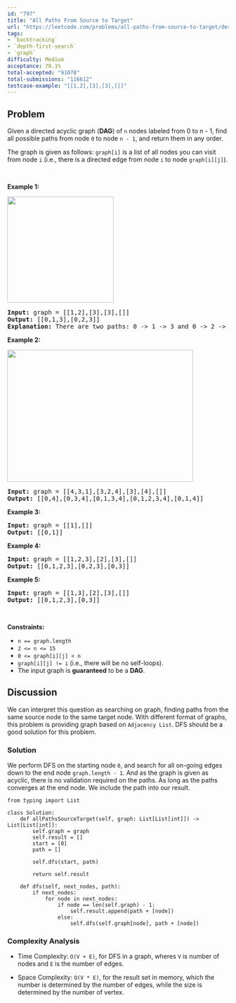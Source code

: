 ```yaml
---
id: "797"
title: "All Paths From Source to Target"
url: "https://leetcode.com/problems/all-paths-from-source-to-target/description/"
tags:
- `backtracking`
- `depth-first-search`
- `graph`
difficulty: Medium
acceptance: 78.1%
total-accepted: "91078"
total-submissions: "116612"
testcase-example: "[[1,2],[3],[3],[]]"
---
```


## Problem

<p>Given a directed&nbsp;acyclic graph (<strong>DAG</strong>) of <code>n</code> nodes labeled from 0 to n - 1,&nbsp;find all possible paths from node <code>0</code> to node <code>n - 1</code>, and return them in any order.</p>

<p>The graph is given as follows:&nbsp;<code>graph[i]</code> is a list of all nodes you can visit from node <code>i</code>&nbsp;(i.e., there is a directed edge from node <code>i</code> to node <code>graph[i][j]</code>).</p>

<p>&nbsp;</p>
<p><strong>Example 1:</strong></p>
<img alt="" src="https://assets.leetcode.com/uploads/2020/09/28/all_1.jpg" style="width: 242px; height: 242px;" />
<pre>
<strong>Input:</strong> graph = [[1,2],[3],[3],[]]
<strong>Output:</strong> [[0,1,3],[0,2,3]]
<strong>Explanation:</strong> There are two paths: 0 -&gt; 1 -&gt; 3 and 0 -&gt; 2 -&gt; 3.
</pre>

<p><strong>Example 2:</strong></p>
<img alt="" src="https://assets.leetcode.com/uploads/2020/09/28/all_2.jpg" style="width: 423px; height: 301px;" />
<pre>
<strong>Input:</strong> graph = [[4,3,1],[3,2,4],[3],[4],[]]
<strong>Output:</strong> [[0,4],[0,3,4],[0,1,3,4],[0,1,2,3,4],[0,1,4]]
</pre>

<p><strong>Example 3:</strong></p>

<pre>
<strong>Input:</strong> graph = [[1],[]]
<strong>Output:</strong> [[0,1]]
</pre>

<p><strong>Example 4:</strong></p>

<pre>
<strong>Input:</strong> graph = [[1,2,3],[2],[3],[]]
<strong>Output:</strong> [[0,1,2,3],[0,2,3],[0,3]]
</pre>

<p><strong>Example 5:</strong></p>

<pre>
<strong>Input:</strong> graph = [[1,3],[2],[3],[]]
<strong>Output:</strong> [[0,1,2,3],[0,3]]
</pre>

<p>&nbsp;</p>
<p><strong>Constraints:</strong></p>

<ul>
	<li><code>n == graph.length</code></li>
	<li><code>2 &lt;= n &lt;= 15</code></li>
	<li><code>0 &lt;= graph[i][j] &lt; n</code></li>
	<li><code>graph[i][j] != i</code> (i.e., there will be no self-loops).</li>
	<li>The input graph is <strong>guaranteed</strong> to be a <strong>DAG</strong>.</li>
</ul>

## Discussion

We can interpret this question as searching on graph, finding paths from the
same source node to the same target node. With different format of graphs,
this problem is providing graph based on `Adjacency List`. DFS should
be a good solution for this problem.

### Solution

We perform DFS on the starting node `0`, and search for all on-going edges down
to the end node `graph.length - 1`. And as the graph is given as acyclic, there
is no validation required on the paths. As long as the paths converges at the
end node. We include the path into our result.

```py3
from typing import List

class Solution:
    def allPathsSourceTarget(self, graph: List[List[int]]) -> List[List[int]]:
        self.graph = graph
        self.result = []
        start = [0]
        path = []

        self.dfs(start, path)

        return self.result

    def dfs(self, next_nodes, path):
        if next_nodes:
            for node in next_nodes:
                if node == len(self.graph) - 1:
                    self.result.append(path + [node])
                else:
                    self.dfs(self.graph[node], path + [node])
```

### Complexity Analysis

- Time Complexity: `O(V + E)`, for DFS in a graph, wheres `V` is number of nodes
  and `E` is the number of edges.

- Space Complexity: `O(V * E)`, for the result set in memory, which the number
  is determined by the number of edges, while the size is determined by the
  number of vertex.
